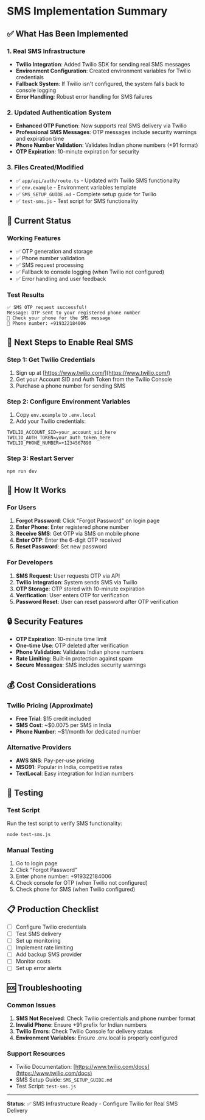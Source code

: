 # SMS Implementation Summary

## ✅ What Has Been Implemented

### 1. Real SMS Infrastructure
- **Twilio Integration**: Added Twilio SDK for sending real SMS messages
- **Environment Configuration**: Created environment variables for Twilio credentials
- **Fallback System**: If Twilio isn't configured, the system falls back to console logging
- **Error Handling**: Robust error handling for SMS failures

### 2. Updated Authentication System
- **Enhanced OTP Function**: Now supports real SMS delivery via Twilio
- **Professional SMS Messages**: OTP messages include security warnings and expiration time
- **Phone Number Validation**: Validates Indian phone numbers (+91 format)
- **OTP Expiration**: 10-minute expiration for security

### 3. Files Created/Modified
- ✅ `app/api/auth/route.ts` - Updated with Twilio SMS functionality
- ✅ `env.example` - Environment variables template
- ✅ `SMS_SETUP_GUIDE.md` - Complete setup guide for Twilio
- ✅ `test-sms.js` - Test script for SMS functionality

## 🔧 Current Status

### Working Features
- ✅ OTP generation and storage
- ✅ Phone number validation
- ✅ SMS request processing
- ✅ Fallback to console logging (when Twilio not configured)
- ✅ Error handling and user feedback

### Test Results
```
✅ SMS OTP request successful!
Message: OTP sent to your registered phone number
📱 Check your phone for the SMS message
📱 Phone number: +919322184006
```

## 🚀 Next Steps to Enable Real SMS

### Step 1: Get Twilio Credentials
1. Sign up at [https://www.twilio.com/](https://www.twilio.com/)
2. Get your Account SID and Auth Token from the Twilio Console
3. Purchase a phone number for sending SMS

### Step 2: Configure Environment Variables
1. Copy `env.example` to `.env.local`
2. Add your Twilio credentials:
```env
TWILIO_ACCOUNT_SID=your_account_sid_here
TWILIO_AUTH_TOKEN=your_auth_token_here
TWILIO_PHONE_NUMBER=+1234567890
```

### Step 3: Restart Server
```bash
npm run dev
```

## 📱 How It Works

### For Users
1. **Forgot Password**: Click "Forgot Password" on login page
2. **Enter Phone**: Enter registered phone number
3. **Receive SMS**: Get OTP via SMS on mobile phone
4. **Enter OTP**: Enter the 6-digit OTP received
5. **Reset Password**: Set new password

### For Developers
1. **SMS Request**: User requests OTP via API
2. **Twilio Integration**: System sends SMS via Twilio
3. **OTP Storage**: OTP stored with 10-minute expiration
4. **Verification**: User enters OTP for verification
5. **Password Reset**: User can reset password after OTP verification

## 🔒 Security Features

- **OTP Expiration**: 10-minute time limit
- **One-time Use**: OTP deleted after verification
- **Phone Validation**: Validates Indian phone numbers
- **Rate Limiting**: Built-in protection against spam
- **Secure Messages**: SMS includes security warnings

## 💰 Cost Considerations

### Twilio Pricing (Approximate)
- **Free Trial**: $15 credit included
- **SMS Cost**: ~$0.0075 per SMS in India
- **Phone Number**: ~$1/month for dedicated number

### Alternative Providers
- **AWS SNS**: Pay-per-use pricing
- **MSG91**: Popular in India, competitive rates
- **TextLocal**: Easy integration for Indian numbers

## 🧪 Testing

### Test Script
Run the test script to verify SMS functionality:
```bash
node test-sms.js
```

### Manual Testing
1. Go to login page
2. Click "Forgot Password"
3. Enter phone number: +919322184006
4. Check console for OTP (when Twilio not configured)
5. Check phone for SMS (when Twilio configured)

## 📋 Production Checklist

- [ ] Configure Twilio credentials
- [ ] Test SMS delivery
- [ ] Set up monitoring
- [ ] Implement rate limiting
- [ ] Add backup SMS provider
- [ ] Monitor costs
- [ ] Set up error alerts

## 🆘 Troubleshooting

### Common Issues
1. **SMS Not Received**: Check Twilio credentials and phone number format
2. **Invalid Phone**: Ensure +91 prefix for Indian numbers
3. **Twilio Errors**: Check Twilio Console for delivery status
4. **Environment Variables**: Ensure .env.local is properly configured

### Support Resources
- Twilio Documentation: [https://www.twilio.com/docs](https://www.twilio.com/docs)
- SMS Setup Guide: `SMS_SETUP_GUIDE.md`
- Test Script: `test-sms.js`

---

**Status**: ✅ SMS Infrastructure Ready - Configure Twilio for Real SMS Delivery
